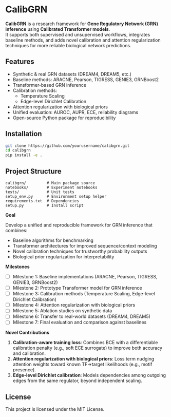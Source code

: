 # CalibGRN

**CalibGRN** is a research framework for **Gene Regulatory Network (GRN) inference** using **Calibrated Transformer models**.  
It supports both supervised and unsupervised workflows, integrates baseline methods, and adds novel calibration and attention regularization techniques for more reliable biological network predictions.



## Features
- Synthetic & real GRN datasets (DREAM4, DREAM5, etc.)
- Baseline methods: ARACNE, Pearson, TIGRESS, GENIE3, GRNBoost2
- Transformer-based GRN inference
- Calibration methods:
  - Temperature Scaling
  - Edge-level Dirichlet Calibration
- Attention regularization with biological priors
- Unified evaluation: AUROC, AUPR, ECE, reliability diagrams
- Open-source Python package for reproducibility



## Installation
```bash
git clone https://github.com/yourusername/calibgrn.git
cd calibgrn
pip install -e .
```

## Project Structure
```
calibgrn/         # Main package source
notebooks/        # Experiment notebooks
tests/            # Unit tests
setup_env.py      # Environment setup helper
requirements.txt  # Dependencies
setup.py          # Install script
```

**Goal**

Develop a unified and reproducible framework for GRN inference that combines:
- Baseline algorithms for benchmarking
- Transformer architectures for improved sequence/context modeling
- Novel calibration techniques for trustworthy probability outputs
- Biological prior regularization for interpretability

**Milestones**
- [ ] Milestone 1: Baseline implementations (ARACNE, Pearson, TIGRESS, GENIE3, GRNBoost2)
- [ ] Milestone 2: Prototype Transformer model for GRN inference
- [ ] Milestone 3: Calibration methods (Temperature Scaling, Edge-level Dirichlet Calibration)
- [ ] Milestone 4: Attention regularization with biological priors
- [ ] Milestone 5: Ablation studies on synthetic data
- [ ] Milestone 6: Transfer to real-world datasets (DREAM4, DREAM5)
- [ ] Milestone 7: Final evaluation and comparison against baselines

**Novel Contributions**
1. **Calibration-aware training loss**: Combines BCE with a differentiable calibration penalty (e.g., soft ECE surrogate) to improve both accuracy and calibration.
2. **Attention regularization with biological priors**: Loss term nudging attention weights toward known TF→target likelihoods (e.g., motif presence).
3. **Edge-level Dirichlet calibration**: Models dependencies among outgoing edges from the same regulator, beyond independent scaling.

## License
This project is licensed under the MIT License.
